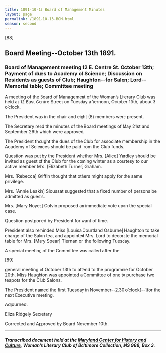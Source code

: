 ```yaml
---
title: 1891-10-13 Board of Management Minutes
layout: page
permalink: /1891-10-13-BOM.html
season: second
---
```


<style>
    #maincontent{
        font-size:1.4em;
    }
</style>
[88]

## Board Meeting--October 13th 1891.

### Board of Management meeting 12 E. Centre St. October 13th; Payment of dues to Academy of Science; Discussion on Residents as guests of Club; Haughton--for Salon; Lord--Memorial table; Committee meeting

A meeting of the Board of Management of the Woman’s Literary Club was held at 12 East Centre Street on Tuesday afternoon, October 13th, about 3 o’clock.

The President was in the chair and eight (8) members were present.

The Secretary read the minutes of the Board meetings of May 21st and September 26th which were approved.

The President thought the dues of the Club for associate membership in the Academy of Sciences should be paid from the Club funds.

Question was put by the President whether Mrs. [Alice] Yardley should be invited as guest of the Club for the coming winter as a courtesy to our active member Mrs. [Elizabeth Turner] Graham.

Mrs. [Rebecca] Griffin thought that others might apply for the same privilege.

Mrs. [Annie Leakin] Sioussat suggested that a fixed number of persons be admitted as guests.

Mrs. [Mary Noyes] Colvin proposed an immediate vote upon the special case.

Question postponed by President for want of time.

President also reminded Miss [Louisa Courtland Osburne] Haughton to take charge of the Salon tea, and appointed Mrs. Lord to decorate the memorial table for Mrs. [Mary Spear] Tiernan on the following Tuesday.

A special meeting of the Committee was called after the

[89]

general meeting of October 13th to attend to the programme for October 20th. Miss Haughton was appointed a Committee of one to purchase two teapots for the Club Salons.

The President named the first Tuesday in November--2.30 o’clock[--]for the next Executive meeting.

Adjourned.

Eliza Ridgely
Secretary

Corrected and Approved by Board November 10th.

<hr>

##### Transcribed document held at the [Maryland Center for History and Culture](http://mdhs.org/), Woman's Literary Club of Baltimore Collection, MS 988, Box 3. 